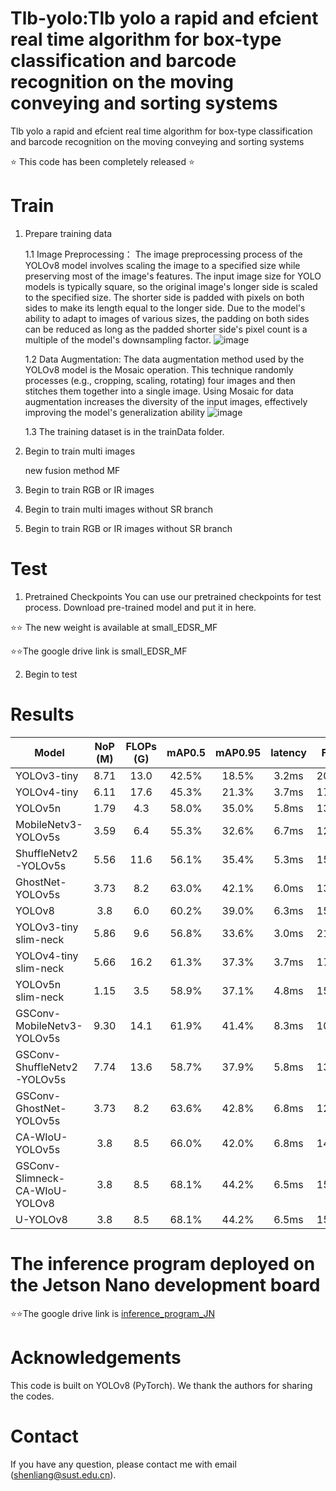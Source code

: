 # Tlb-yolo:Tlb yolo a rapid and efcient real time algorithm for box-type classification and barcode recognition on the moving conveying and sorting systems
Tlb yolo a rapid and efcient real time algorithm for box-type classification and barcode recognition on the moving conveying and sorting systems

⭐ This code has been completely released ⭐



# Train
1. Prepare training data
   
   1.1 Image Preprocessing： The image preprocessing process of the YOLOv8 model involves scaling the image to a specified size while preserving most of the image's features. The input image size for YOLO models is typically square, so the original image's longer side is scaled to the specified size. The shorter side is padded with pixels on both sides to make its length equal to the longer side. Due to the model's ability to adapt to images of various sizes, the padding on both sides can be reduced as long as the padded shorter side's pixel count is a multiple of the model's downsampling factor.
   ![image](https://github.com/user-attachments/assets/a57333c5-f4cd-4ef0-af3a-9bef5b1e4e3f)

    1.2 Data Augmentation: The data augmentation method used by the YOLOv8 model is the Mosaic operation. This technique randomly processes (e.g., cropping, scaling, rotating) four images and then stitches them together into a single image. Using Mosaic for data augmentation increases the diversity of the input images, effectively improving the model's generalization ability
   ![image](https://github.com/user-attachments/assets/a1029c17-7534-4887-ab24-13e7b6c8f1ad)

    1.3 The training dataset is in the trainData folder.
   
2. Begin to train multi images
   
   new fusion method MF
   
3. Begin to train RGB or IR images
4. Begin to train multi images without SR branch
5. Begin to train RGB or IR images without SR branch

 # Test
1. Pretrained Checkpoints
You can use our pretrained checkpoints for test process. Download pre-trained model and put it in here.


⭐⭐ The new weight is available at small_EDSR_MF

⭐⭐The google drive link is small_EDSR_MF

2. Begin to test

# Results
| Model                            | NoP (M) | FLOPs (G) | mAP0.5 | mAP0.95 |latency| FPS   |
|----------------------------------|:-------:|:---------:|:------:|:-------:|:----:|:-----:|
| YOLOv3-tiny                      | 8.71    | 13.0      | 42.5%  | 18.5%   | 3.2ms| 202.5 |
| YOLOv4-tiny                      | 6.11    | 17.6      | 45.3%  | 21.3%   | 3.7ms| 178.6 |
| YOLOv5n                          | 1.79    | 4.3       | 58.0%  | 35.0%   | 5.8ms| 136.8 |
| MobileNetv3-YOLOv5s              | 3.59    | 6.4       | 55.3%  | 32.6%   | 6.7ms| 121.4 |
| ShuffleNetv2-YOLOv5s             | 5.56    | 11.6      | 56.1%  | 35.4%   | 5.3ms| 151.3 |
| GhostNet-YOLOv5s                 | 3.73    | 8.2       | 63.0%  | 42.1%   | 6.0ms| 135.1 |
| YOLOv8                           | 3.8     | 6.0       | 60.2%  | 39.0%   | 6.3ms| 158.7 |
| YOLOv3-tiny slim-neck            | 5.86    | 9.6       | 56.8%  | 33.6%   | 3.0ms| 219.5 |
| YOLOv4-tiny slim-neck            | 5.66    | 16.2      | 61.3%  | 37.3%   | 3.7ms| 179.1 |
| YOLOv5n slim-neck                | 1.15    | 3.5       | 58.9%  | 37.1%   | 4.8ms| 155.4 |
| GSConv-MobileNetv3-YOLOv5s       | 9.30    | 14.1      | 61.9%  | 41.4%   | 8.3ms| 102.9 |
| GSConv-ShuffleNetv2-YOLOv5s      | 7.74    | 13.6      | 58.7%  | 37.9%   | 5.8ms| 137.1 |
| GSConv-GhostNet-YOLOv5s          | 3.73    | 8.2       | 63.6%  | 42.8%   | 6.8ms| 122.8 |
| CA-WIoU-YOLOv5s                  | 3.8     | 8.5       | 66.0%  | 42.0%   | 6.8ms| 147.1 |
| GSConv-Slimneck-CA-WIoU-YOLOv8   | 3.8     | 8.5       | 68.1%  | 44.2%   | 6.5ms| 153.8 |
| U-YOLOv8                         | 3.8     | 8.5       | 68.1%  | 44.2%   | 6.5ms| 153.8 |

 # The inference program deployed on the Jetson Nano development board
 
⭐⭐The google drive link is [inference_program_JN](https://drive.google.com/file/d/1HQWIXbL6bgQKnaloUnHuHbXA1_JAZ-Ma/view?usp=drive_link)

 # Acknowledgements
This code is built on YOLOv8 (PyTorch). We thank the authors for sharing the codes.

 # Contact
 If you have any question, please contact me with email (shenliang@sust.edu.cn).

 
